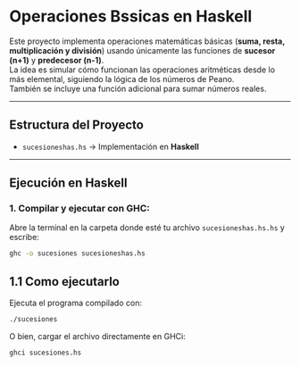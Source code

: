 # Operaciones Bssicas en Haskell

Este proyecto implementa operaciones matemáticas básicas (**suma, resta, multiplicación y división**) usando únicamente las funciones de **sucesor (n+1)** y **predecesor (n-1)**.  
La idea es simular cómo funcionan las operaciones aritméticas desde lo más elemental, siguiendo la lógica de los números de Peano.  
También se incluye una función adicional para sumar números reales.

---

##  Estructura del Proyecto
- `sucesioneshas.hs` → Implementación en **Haskell**

---

##  Ejecución en Haskell

### 1. Compilar y ejecutar con GHC:
Abre la terminal en la carpeta donde esté tu archivo `sucesioneshas.hs.hs` y escribe:

```bash
ghc -o sucesiones sucesioneshas.hs
```
## 1.1 Como ejecutarlo
Ejecuta el programa compilado con:

```bash
./sucesiones
```
O bien, cargar el archivo directamente en GHCi:
```bash
ghci sucesiones.hs
```
